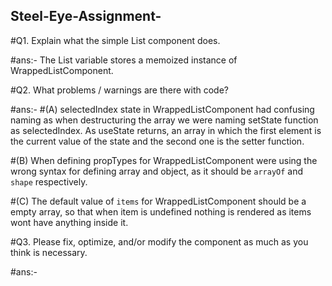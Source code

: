 ## Steel-Eye-Assignment-

#Q1. Explain what the simple List component does.

#ans:- The List variable stores a memoized instance of WrappedListComponent.

#Q2. What problems / warnings are there with code?

#ans:- #(A)  selectedIndex state in WrappedListComponent had confusing naming as when destructuring the array we were naming setState function as selectedIndex. As useState returns, an array in which the first element is the current value of the state and the second one is the setter function.

#(B)  When defining propTypes for WrappedListComponent were using the wrong syntax for defining array and object, as it should be `arrayOf` and `shape` respectively.

#(C) The default value of `items` for WrappedListComponent should be a empty array, so that when item is undefined nothing is rendered as items wont have anything inside it.

#Q3. Please fix, optimize, and/or modify the component as much as you think is necessary.

#ans:- 



